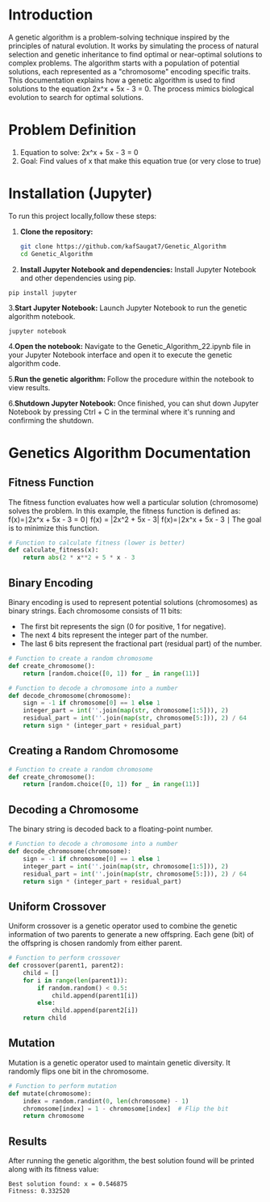 # Introduction   
A genetic algorithm is a problem-solving technique inspired by the principles of natural evolution. It works by simulating the process of natural selection and genetic inheritance to find optimal or near-optimal solutions to complex problems. The algorithm starts with a population of potential solutions, each represented as a "chromosome" encoding specific traits. 
This documentation explains how a genetic algorithm is used to find solutions to the equation 2x^x + 5x - 3 = 0. The process mimics biological evolution to search for optimal solutions.

# Problem Definition
1.	Equation to solve: 2x^x + 5x - 3 = 0
2.	Goal: Find values of x that make this equation true (or very close to true)

# Installation (Jupyter)
To run this project locally,follow these steps:

1. **Clone the repository:**

   ```sh
   git clone https://github.com/kafSaugat7/Genetic_Algorithm
   cd Genetic_Algorithm

2. **Install Jupyter Notebook and dependencies:**
 Install Jupyter Notebook and other dependencies using pip.
```
pip install jupyter
```

3.**Start Jupyter Notebook:**
Launch Jupyter Notebook to run the genetic algorithm notebook.
```
jupyter notebook
```

4.**Open the notebook:**
Navigate to the Genetic_Algorithm_22.ipynb file in your Jupyter Notebook interface and open it to execute the genetic algorithm code.

5.**Run the genetic algorithm:**
Follow the procedure within the notebook to view results.

6.**Shutdown Jupyter Notebook:**
Once finished, you can shut down Jupyter Notebook by pressing Ctrl + C in the terminal where it's running and confirming the shutdown.





# **Genetics Algorithm Documentation**


## 	Fitness Function

The fitness function evaluates how well a particular solution (chromosome) solves the problem. In this example, the fitness function is defined as:
f(x)=∣2x^x + 5x - 3 = 0∣ f(x) = |2x^2 + 5x - 3| f(x)=∣2x^x + 5x - 3 ∣
The goal is to minimize this function.
```python
# Function to calculate fitness (lower is better)
def calculate_fitness(x):
	return abs(2 * x**2 + 5 * x - 3
```

##    Binary Encoding

Binary encoding is used to represent potential solutions (chromosomes) as binary strings. Each chromosome consists of 11 bits:
* The first bit represents the sign (0 for positive, 1 for negative).
* The next 4 bits represent the integer part of the number.
* The last 6 bits represent the fractional part (residual part) of the number.

```python
# Function to create a random chromosome
def create_chromosome():
    return [random.choice([0, 1]) for _ in range(11)]

# Function to decode a chromosome into a number
def decode_chromosome(chromosome):
    sign = -1 if chromosome[0] == 1 else 1
    integer_part = int(''.join(map(str, chromosome[1:5])), 2)
    residual_part = int(''.join(map(str, chromosome[5:])), 2) / 64
    return sign * (integer_part + residual_part)
```

##  Creating a Random Chromosome

```python
# Function to create a random chromosome
def create_chromosome():
	return [random.choice([0, 1]) for _ in range(11)]
```

##    Decoding a Chromosome

The binary string is decoded back to a floating-point number.

```python
# Function to decode a chromosome into a number
def decode_chromosome(chromosome):
	sign = -1 if chromosome[0] == 1 else 1
	integer_part = int(''.join(map(str, chromosome[1:5])), 2)
	residual_part = int(''.join(map(str, chromosome[5:])), 2) / 64
	return sign * (integer_part + residual_part)
```

## 	Uniform Crossover
Uniform crossover is a genetic operator used to combine the genetic information of two parents to generate a new offspring. Each gene (bit) of the offspring is chosen randomly from either parent.

```python
# Function to perform crossover
def crossover(parent1, parent2):
	child = []
	for i in range(len(parent1)):
    	if random.random() < 0.5:
        	child.append(parent1[i])
    	else:
        	child.append(parent2[i])
	return child
```

## 	Mutation
Mutation is a genetic operator used to maintain genetic diversity. It randomly flips one bit in the chromosome.
```python
# Function to perform mutation
def mutate(chromosome):
    index = random.randint(0, len(chromosome) - 1)
    chromosome[index] = 1 - chromosome[index]  # Flip the bit
    return chromosome
```
##     Results
After running the genetic algorithm, the best solution found will be printed along with its fitness value:
```
Best solution found: x = 0.546875
Fitness: 0.332520
```























   

